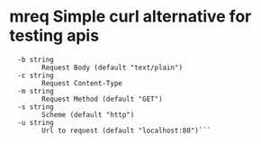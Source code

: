 # mreq Simple curl alternative for testing apis

```Usage of mreq:
  -b string
        Request Body (default "text/plain")
  -c string
        Request Content-Type
  -m string
        Request Method (default "GET")
  -s string
        Scheme (default "http")
  -u string
        Url to request (default "localhost:80")```